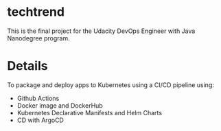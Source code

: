 # techtrend
This is the final project for the Udacity DevOps Engineer with Java Nanodegree program.

# Details 
To package and deploy apps to Kubernetes using a CI/CD pipeline using:
- Github Actions
- Docker image and DockerHub
- Kubernetes Declarative Manifests and Helm Charts
- CD with ArgoCD
